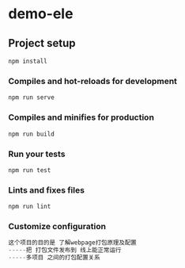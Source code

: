 # demo-ele

## Project setup
```
npm install
```

### Compiles and hot-reloads for development
```
npm run serve
```

### Compiles and minifies for production
```
npm run build
```

### Run your tests
```
npm run test
```

### Lints and fixes files
```
npm run lint
```

### Customize configuration
```js
这个项目的目的是 了解webpage打包原理及配置
-----把 打包文件发布到 线上能正常运行  
-----多项目 之间的打包配置关系
```

